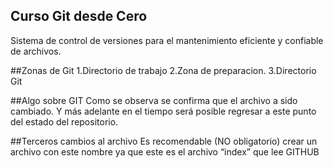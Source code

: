 ## Curso Git desde Cero
Sistema de control de versiones para el mantenimiento eficiente y
confiable de archivos.

##Zonas de Git
1.Directorio de trabajo
2.Zona de preparacion.
3.Directorio Git

##Algo sobre GIT
Como se observa se confirma que el archivo a sido cambiado. Y más adelante en el tiempo será posible regresar a este punto del estado del repositorio.

##Terceros cambios al archivo
Es recomendable (NO obligatorio)  crear un archivo con este nombre  ya que este es el archivo “index” que lee GITHUB